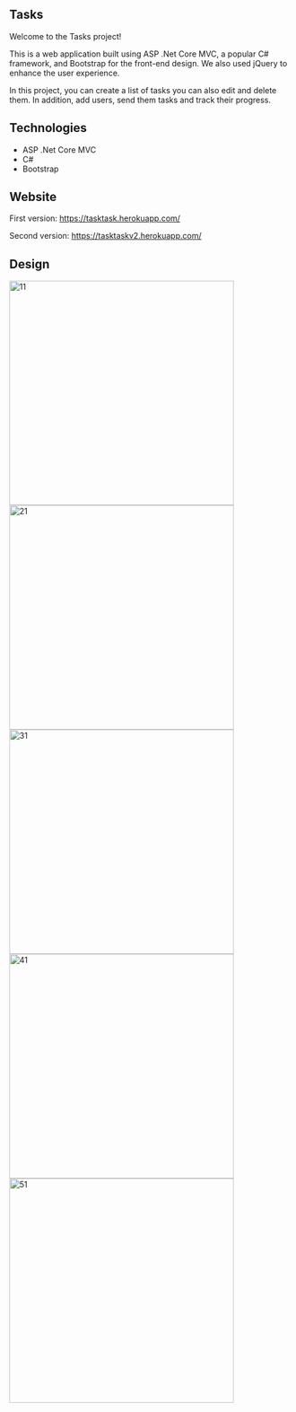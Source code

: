 ## Tasks

Welcome to the Tasks project!

This is a web application built using ASP .Net Core MVC, a popular C# framework, and Bootstrap for the front-end design. We also used jQuery to enhance the user experience.

In this project, you can create a list of tasks you can also edit and delete them. In addition, add users, send them tasks and track their progress.

## Technologies

* ASP .Net Core MVC
* C#
* Bootstrap

## Website

First version: https://tasktask.herokuapp.com/

Second version: https://tasktaskv2.herokuapp.com/


## Design 
<img width="400" alt="11" src="https://user-images.githubusercontent.com/100933608/213927609-57f002c4-d4d9-4677-a204-6654e114afeb.png">
<img width="400" alt="21" src="https://user-images.githubusercontent.com/100933608/213927644-b32c82b1-6c7a-4f96-b9a4-3c4891a6b212.png">
<img width="400" alt="31" src="https://user-images.githubusercontent.com/100933608/213927553-58f758fc-7164-4a9e-9dcf-087e121e32c3.png">
<img width="400" alt="41" src="https://user-images.githubusercontent.com/100933608/213927761-14cda03a-75dd-4abb-a088-95ce860d7326.png">
<img width="400" alt="51" src="https://user-images.githubusercontent.com/100933608/213927766-8f748953-6b63-4b15-b5c2-7b042ecd653c.png">





